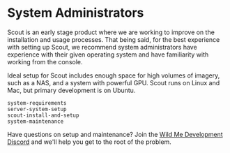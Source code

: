 # System Administrators

Scout is an early stage product where we are working to improve on the installation and usage processes. That being said, for the best experience with setting up Scout, we recommend system administrators have experience with their given operating system and have familiarity with working from the console.

Ideal setup for Scout includes enough space for high volumes of imagery, such as a NAS, and a system with powerful GPU. Scout runs on Linux and Mac, but primary development is on Ubuntu.

```{toctree}
system-requirements
server-system-setup
scout-install-and-setup
system-maintenance
```

Have questions on setup and maintenance? Join the [Wild Me Development Discord](https://discord.gg/zw4tr3RE4R) and we'll help you get to the root of the problem.